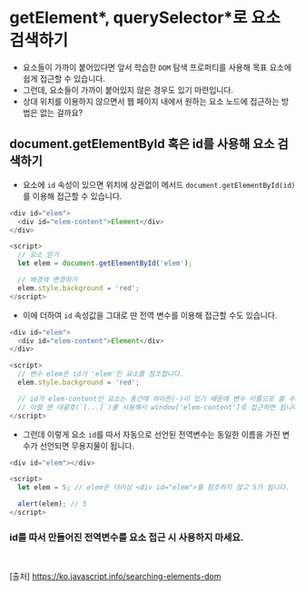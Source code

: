 # getElement*, querySelector*로 요소 검색하기

- 요소들이 가까이 붙어있다면 앞서 학습한 `DOM` 탐색 프로퍼티를 사용해 목표 요소에 쉽게 접근할 수 있습니다.
- 그런데, 요소들이 가까이 붙어있지 않은 경우도 있기 마련입니다.
- 상대 위치를 이용하지 않으면서 웹 페이지 내에서 원하는 요소 노드에 접근하는 방법은 없는 걸까요?

## document.getElementById 혹은 id를 사용해 요소 검색하기

- 요소에 `id` 속성이 있으면 위치에 상관없이 메서드 `document.getElementById(id)`를 이용해 접근할 수 있습니다.

```js
<div id="elem">
  <div id="elem-content">Element</div>
</div>

<script>
  // 요소 얻기
  let elem = document.getElementById('elem');

  // 배경색 변경하기
  elem.style.background = 'red';
</script>
```

- 이에 더하여 `id` 속성값을 그대로 딴 전역 변수를 이용해 접근할 수도 있습니다.

```js
<div id="elem">
  <div id="elem-content">Element</div>
</div>

<script>
  // 변수 elem은 id가 'elem'인 요소를 참조합니다.
  elem.style.background = 'red';

  // id가 elem-content인 요소는 중간에 하이픈(-)이 있기 때문에 변수 이름으로 쓸 수 없습니다.
  // 이럴 땐 대괄호(`[...]`)를 사용해서 window['elem-content']로 접근하면 됩니다.
</script>
```

- 그런데 이렇게 요소 `id`를 따서 자동으로 선언된 전역변수는 동일한 이름을 가진 변수가 선언되면 무용지물이 됩니다.

```js
<div id="elem"></div>

<script>
  let elem = 5; // elem은 더이상 <div id="elem">를 참조하지 않고 5가 됩니다.

  alert(elem); // 5
</script>
```

### id를 따서 만들어진 전역변수를 요소 접근 시 사용하지 마세요.

<br>

[출처]
https://ko.javascript.info/searching-elements-dom
